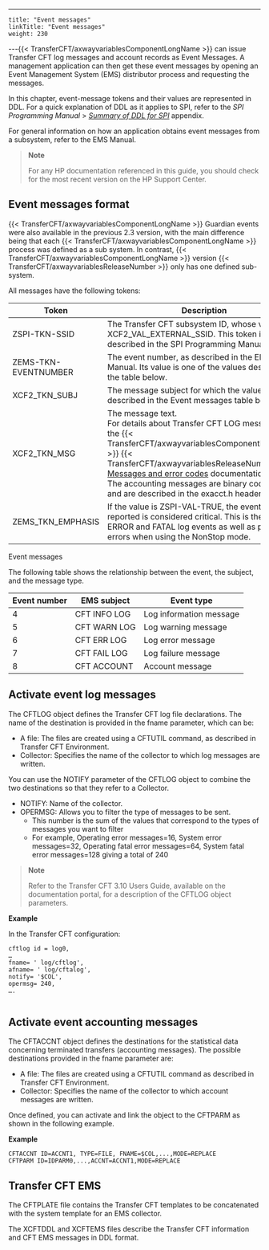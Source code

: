 ---
    title: "Event messages"
    linkTitle: "Event messages"
    weight: 230
---{{< TransferCFT/axwayvariablesComponentLongName  >}} can issue Transfer CFT log messages and account records as Event Messages. A management application can then get these event messages by opening an Event Management System (EMS) distributor process and requesting the messages.

In this chapter, event-message tokens and their values are represented in DDL. For a quick explanation of DDL as it applies to SPI, refer to the *SPI Programming Manual* &gt; *[Summary of DDL for SPI](http://h20565.www2.hpe.com/hpsc/doc/public/display?sp4ts.oid=4201303&docId=emr_na-c02131958&docLocale=en_US)* appendix.

For general information on how an application obtains event messages from a subsystem, refer to the EMS Manual.

> **Note**
>
> For any HP documentation referenced in this guide, you should check for the most recent version on the HP Support Center.

## Event messages format

{{< TransferCFT/axwayvariablesComponentLongName  >}} Guardian events were also available in the previous 2.3 version, with the main difference being that each {{< TransferCFT/axwayvariablesComponentLongName  >}} process was defined as a sub system. In contrast, {{< TransferCFT/axwayvariablesComponentLongName  >}} version {{< TransferCFT/axwayvariablesReleaseNumber  >}} only has one defined sub-system.

All messages have the following tokens:


| Token  | Description  |
| --- | --- |
| ZSPI-TKN-SSID  | The Transfer CFT subsystem ID, whose value is XCF2_VAL_EXTERNAL_SSID. This token is described in the SPI Programming Manual. |
| ZEMS-TKN-EVENTNUMBER  | The event number, as described in the EMS Manual. Its value is one of the values described in the table below. |
| XCF2_TKN_SUBJ  | The message subject for which the values are described in the Event messages table below. |
| XCF2_TKN_MSG  | The message text.<br/> For details about Transfer CFT LOG messages, see the {{< TransferCFT/axwayvariablesComponentLongName  >}} {{< TransferCFT/axwayvariablesReleaseNumber  >}} [Messages and error codes](https://docs.axway.com/bundle/TransferCFT_38_UsersGuide_allOS_en_HTML5/page/Content/Troubleshooting/Messages_and_Codes/Messages_and_error_codes_Start_here_1.htm) documentation.<br/> The accounting messages are binary coded data, and are described in the exacct.h header. |
| ZEMS_TKN_EMPHASIS  | If the value is ZSPI-VAL-TRUE, the event being reported is considered critical. This is the case for ERROR and FATAL log events as well as process errors when using the NonStop mode.  |


Event messages

The following table shows the relationship between the event, the subject, and the message type.


| Event number  | EMS subject  | Event type  |
| --- | --- | --- |
| 4  | CFT INFO LOG  | Log information message  |
| 5  | CFT WARN LOG  | Log warning message  |
| 6  | CFT ERR LOG  | Log error message  |
| 7  | CFT FAIL LOG  | Log failure message  |
| 8  | CFT ACCOUNT  | Account message  |


## Activate event log messages

The CFTLOG object defines the Transfer CFT log file declarations. The name of the destination is provided in the fname parameter, which can be:

- A file: The files are created using a CFTUTIL command, as described in Transfer CFT Environment.
- Collector: Specifies the name of the collector to which log messages are written.

You can use the NOTIFY parameter of the CFTLOG object to combine the two destinations so that they refer to a Collector.

- NOTIFY: Name of the collector.
- OPERMSG: Allows you to filter the type of messages to be sent.
    -   This number is the sum of the values that correspond to the types of messages you want to filter
    -   For example, Operating error messages=16, System error messages=32, Operating fatal error messages=64, System fatal error messages=128 giving a total of 240

> **Note**
>
> Refer to the Transfer CFT 3.10 Users Guide, available on the documentation portal, for a description of the CFTLOG object parameters.

**Example**

In the Transfer CFT configuration:

```
cftlog id = log0,
…
fname= ' log/cftlog',
afname= ' log/cftalog',
notify= '$COL',
opermsg= 240,
….
 
```

## Activate event accounting messages

The CFTACCNT object defines the destinations for the statistical data concerning terminated transfers (accounting messages). The possible destinations provided in the fname parameter are:

- A file: The files are created using a CFTUTIL command as described in Transfer CFT Environment.
- Collector: Specifies the name of the collector to which account messages are written.

Once defined, you can activate and link the object to the CFTPARM as shown in the following example.

**Example**

```
CFTACCNT ID=ACCNT1, TYPE=FILE, FNAME=$COL,...,MODE=REPLACE
CFTPARM ID=IDPARM0,...,ACCNT=ACCNT1,MODE=REPLACE
```

## Transfer CFT EMS

The CFTPLATE file contains the Transfer CFT templates to be concatenated with the system template for an EMS collector.

The XCFTDDL and XCFTEMS files describe the Transfer CFT information and CFT EMS messages in DDL format.
